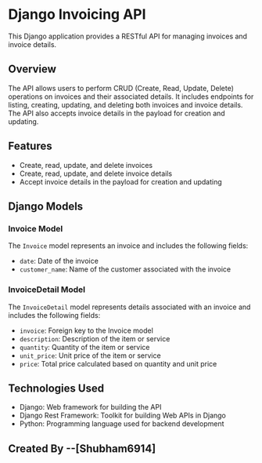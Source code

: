 # Django Invoicing API

This Django application provides a RESTful API for managing invoices and invoice details.

## Overview

The API allows users to perform CRUD (Create, Read, Update, Delete) operations on invoices and their associated details.
It includes endpoints for listing, creating, updating, and deleting both invoices and invoice details. The API also accepts invoice details in the payload for creation and updating.

## Features

- Create, read, update, and delete invoices
- Create, read, update, and delete invoice details
- Accept invoice details in the payload for creation and updating

## Django Models

### Invoice Model

The `Invoice` model represents an invoice and includes the following fields:

- `date`: Date of the invoice
- `customer_name`: Name of the customer associated with the invoice

### InvoiceDetail Model

The `InvoiceDetail` model represents details associated with an invoice and includes the following fields:

- `invoice`: Foreign key to the Invoice model
- `description`: Description of the item or service
- `quantity`: Quantity of the item or service
- `unit_price`: Unit price of the item or service
- `price`: Total price calculated based on quantity and unit price

## Technologies Used

- Django: Web framework for building the API
- Django Rest Framework: Toolkit for building Web APIs in Django
- Python: Programming language used for backend development

## Created By --[Shubham6914]
